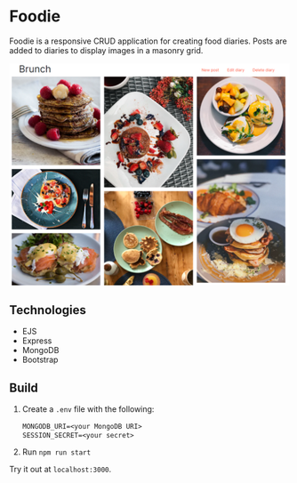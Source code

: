#  Foodie
Foodie is a responsive CRUD application for creating food diaries. Posts are added to diaries to 
display images in a masonry grid.

![](public/images/screenshot.png)

##  Technologies
* EJS
* Express
* MongoDB
* Bootstrap

##  Build
1.  Create a `.env` file with the following:
    ```
    MONGODB_URI=<your MongoDB URI>
    SESSION_SECRET=<your secret>
    ```
2. Run `npm run start`

Try it out at `localhost:3000`.